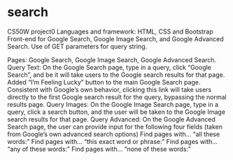 # search
CS50W project0
Languages and framework: HTML, CSS and Bootstrap
Front-end for Google Search, Google Image Search, and Google Advanced Search.
Use of GET parameters for query string.

Pages: Google Search, Google Image Search, Google Advanced Search.
Query Text: On the Google Search page, type in a query, click “Google Search”, and be it will take users to the Google search results for  that page.
Added “I’m Feeling Lucky” button to the main Google Search page. Consistent with Google’s own behavior, clicking this link will take users directly to the first Google search result for the query, bypassing the normal results page.
Query Images: On the Google Image Search page, type in a query, click a search button, and the user will be taken to the Google Image search results for that page.
Query Advanced: On the Google Advanced Search page, the user can provide input for the following four fields (taken from Google’s own advanced search options)
Find pages with… “all these words:”
Find pages with… “this exact word or phrase:”
Find pages with… “any of these words:”
Find pages with… “none of these words:”

